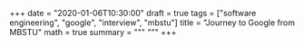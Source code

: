 +++
date = "2020-01-06T10:30:00"
draft = true
tags = ["software engineering", "google", "interview", "mbstu"]
title = "Journey to Google from MBSTU"
math = true
summary = """
"""
+++

